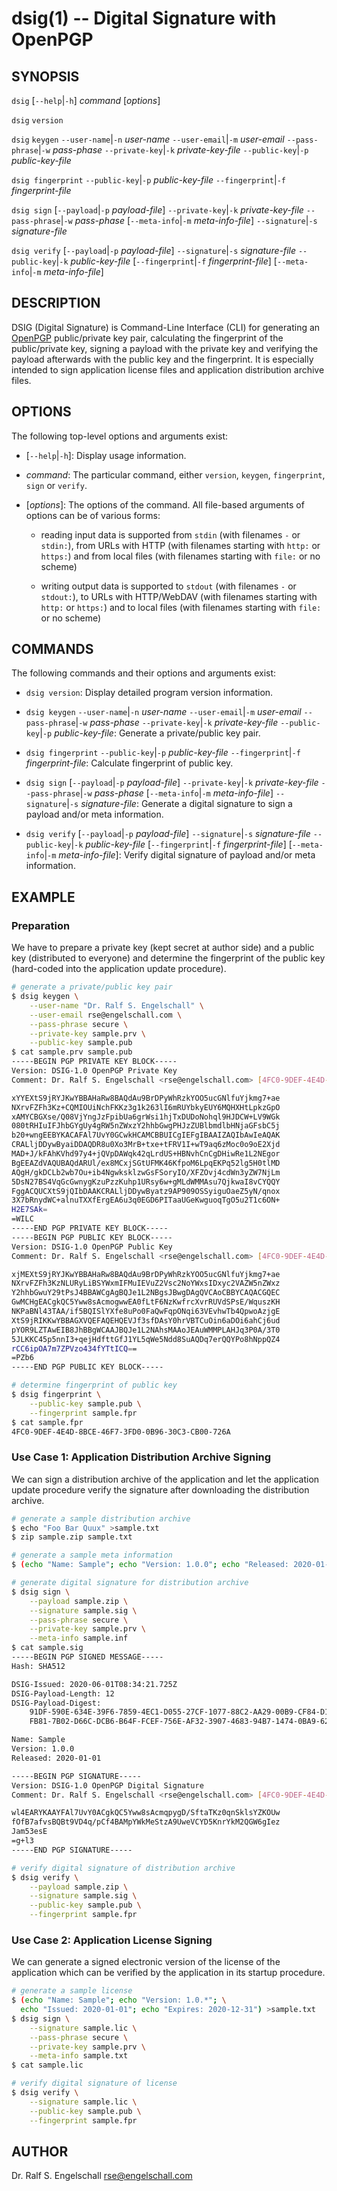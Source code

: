 
# dsig(1) -- Digital Signature with OpenPGP

## SYNOPSIS

`dsig`
\[`--help`|`-h`]
*command*
\[*options*\]

`dsig`
`version`

`dsig`
`keygen`
`--user-name`|`-n` *user-name*
`--user-email`|`-m` *user-email*
`--pass-phrase`|`-w` *pass-phase*
`--private-key`|`-k` *private-key-file*
`--public-key`|`-p` *public-key-file*

`dsig fingerprint`
`--public-key`|`-p` *public-key-file*
`--fingerprint`|`-f` *fingerprint-file*

`dsig sign`
\[`--payload`|`-p` *payload-file*\]
`--private-key`|`-k` *private-key-file*
`--pass-phrase`|`-w` *pass-phase*
\[`--meta-info`|`-m` *meta-info-file*\]
`--signature`|`-s` *signature-file*

`dsig verify`
\[`--payload`|`-p` *payload-file*\]
`--signature`|`-s` *signature-file*
`--public-key`|`-k` *public-key-file*
\[`--fingerprint`|`-f` *fingerprint-file*\]
\[`--meta-info`|`-m` *meta-info-file*\]

## DESCRIPTION

DSIG (Digital Signature) is
Command-Line Interface (CLI) for generating an
[OpenPGP](https://www.ietf.org/rfc/rfc4880.txt) public/private key
pair, calculating the fingerprint of the public/private key, signing a
payload with the private key and verifying the payload afterwards with
the public key and the fingerprint. It is especially intended to sign
application license files and application distribution archive files.

## OPTIONS

The following top-level options and arguments exist:

- \[`--help`|`-h`\]:
  Display usage information.

- *command*:
  The particular command, either `version`, `keygen`, `fingerprint`, `sign` or `verify`.

- \[*options*\]:
  The options of the command. All file-based arguments of options can
  be of various forms:

    -  reading input data is supported from `stdin` (with filenames `-` or `stdin:`),
       from URLs with HTTP (with filenames starting with `http:` or `https:`)
       and from local files (with filenames starting with `file:` or no scheme)

    -  writing output data is supported to `stdout` (with filenames `-` or `stdout:`),
       to URLs with HTTP/WebDAV (with filenames starting with `http:` or `https:`)
       and to local files (with filenames starting with `file:` or no scheme)

## COMMANDS

The following commands and their options and arguments exist:

- `dsig version`:
  Display detailed program version information.

- `dsig keygen`
  `--user-name`|`-n` *user-name*
  `--user-email`|`-m` *user-email*
  `--pass-phrase`|`-w` *pass-phase*
  `--private-key`|`-k` *private-key-file*
  `--public-key`|`-p` *public-key-file*:
  Generate a private/public key pair.

- `dsig fingerprint`
  `--public-key`|`-p` *public-key-file*
  `--fingerprint`|`-f` *fingerprint-file*:
  Calculate fingerprint of public key.

- `dsig sign`
  \[`--payload`|`-p` *payload-file*\]
  `--private-key`|`-k` *private-key-file*
  `--pass-phrase`|`-w` *pass-phase*
  \[`--meta-info`|`-m` *meta-info-file*\]
  `--signature`|`-s` *signature-file*:
  Generate a digital signature to sign a payload and/or meta information.

- `dsig verify`
  \[`--payload`|`-p` *payload-file*\]
  `--signature`|`-s` *signature-file*
  `--public-key`|`-k` *public-key-file*
  \[`--fingerprint`|`-f` *fingerprint-file*\]
  \[`--meta-info`|`-m` *meta-info-file*\]:
  Verify digital signature of payload and/or meta information.

## EXAMPLE

### Preparation

We have to prepare a private key (kept secret at author side) and a
public key (distributed to everyone) and determine the fingerprint of
the public key (hard-coded into the application update procedure).

```sh
# generate a private/public key pair
$ dsig keygen \
    --user-name "Dr. Ralf S. Engelschall" \
    --user-email rse@engelschall.com \
    --pass-phrase secure \
    --private-key sample.prv \
    --public-key sample.pub
$ cat sample.prv sample.pub
-----BEGIN PGP PRIVATE KEY BLOCK-----
Version: DSIG-1.0 OpenPGP Private Key
Comment: Dr. Ralf S. Engelschall <rse@engelschall.com> [4FC0-9DEF-4E4D-8BCE-46F7-3FD0-0B96-30C3-CB00-726A]

xYYEXtS9jRYJKwYBBAHaRw8BAQdAu9BrDPyWhRzkYOO5ucGNlfuYjkmg7+ae
NXrvFZFh3Kz+CQMIOUiNchFKKz3g1k263lI6mRUYbkyEUY6MQHXHtLpkzGpO
xAMYCBGXse/Q08VjYngJzFpibUa6grWsi1hjTxDUDoNohql9HJDCW+LV9WGk
080tRHIuIFJhbGYgUy4gRW5nZWxzY2hhbGwgPHJzZUBlbmdlbHNjaGFsbC5j
b20+wngEEBYKACAFAl7UvY0GCwkHCAMCBBUICgIEFgIBAAIZAQIbAwIeAQAK
CRALljDDywByaiDDAQDR8u0Xo3MrB+txe+tFRV1I+wT9aq6zMoc0o9oE2Xjd
MAD+J/kFAhKVhd97y4+jQVpDAWqk42qLrdUS+HBNvhCnCgDHiwRe1L2NEgor
BgEEAZdVAQUBAQdARUl/ex8MCxjSGtUFMK46KfpoM6LpqEKPq52lg5H0tlMD
AQgH/gkDCLb2wb7Ou+ib4NgwksklzwGsFSoryIO/XFZOvj4cdWn3yZW7NjLm
5DsN27BS4VqGcGwnygKzuPzzKuhp1URsy6w+gMLdWMMAsu7QjkwaI8vCYQQY
FggACQUCXtS9jQIbDAAKCRALljDDywByatz9AP909OSSyiguOaeZ5yN/qnox
3X7bRnydWC+alnuTXXfErgEA6u3q0EGD6PITaaUGeKwguoqTgO5u2T1c6ON+
H2E7SAk=
=WILC
-----END PGP PRIVATE KEY BLOCK-----
-----BEGIN PGP PUBLIC KEY BLOCK-----
Version: DSIG-1.0 OpenPGP Public Key
Comment: Dr. Ralf S. Engelschall <rse@engelschall.com> [4FC0-9DEF-4E4D-8BCE-46F7-3FD0-0B96-30C3-CB00-726A]

xjMEXtS9jRYJKwYBBAHaRw8BAQdAu9BrDPyWhRzkYOO5ucGNlfuYjkmg7+ae
NXrvFZFh3KzNLURyLiBSYWxmIFMuIEVuZ2Vsc2NoYWxsIDxyc2VAZW5nZWxz
Y2hhbGwuY29tPsJ4BBAWCgAgBQJe1L2NBgsJBwgDAgQVCAoCBBYCAQACGQEC
GwMCHgEACgkQC5Yww8sAcmogwwEA0fLtF6NzKwfrcXvrRUVdSPsE/WquszKH
NKPaBNl43TAA/if5BQISlYXfe8uPo0FaQwFqpONqi63VEvhwTb4QpwoAzjgE
XtS9jRIKKwYBBAGXVQEFAQEHQEVJf3sfDAsY0hrVBTCuOin6aDOi6ahCj6ud
pYOR9LZTAwEIB8JhBBgWCAAJBQJe1L2NAhsMAAoJEAuWMMPLAHJq3P0A/3T0
5JLKKC45p5nnI3+qejHdfttGfJ1YL5qWe5Ndd8SuAQDq7erQQYPo8hNppQZ4
rCC6ipOA7m7ZPVzo434fYTtICQ==
=PZb6
-----END PGP PUBLIC KEY BLOCK-----
```

```sh
# determine fingerprint of public key
$ dsig fingerprint \
    --public-key sample.pub \
    --fingerprint sample.fpr
$ cat sample.fpr
4FC0-9DEF-4E4D-8BCE-46F7-3FD0-0B96-30C3-CB00-726A
```

### Use Case 1: Application Distribution Archive Signing

We can sign a distribution archive of the application and let the
application update procedure verify the signature after downloading the
distribution archive.

```sh
# generate a sample distribution archive
$ echo "Foo Bar Quux" >sample.txt
$ zip sample.zip sample.txt
```

```sh
# generate a sample meta information
$ (echo "Name: Sample"; echo "Version: 1.0.0"; echo "Released: 2020-01-01") >sample.inf
```

```sh
# generate digital signature for distribution archive
$ dsig sign \
    --payload sample.zip \
    --signature sample.sig \
    --pass-phrase secure \
    --private-key sample.prv \
    --meta-info sample.inf
$ cat sample.sig
-----BEGIN PGP SIGNED MESSAGE-----
Hash: SHA512

DSIG-Issued: 2020-06-01T08:34:21.725Z
DSIG-Payload-Length: 12
DSIG-Payload-Digest:
    91DF-590E-634E-39F6-7859-4EC1-D055-27CF-1077-88C2-AA29-00B9-CF84-D10E-BE83-3AEB
    FB81-7B02-D66C-DCB6-B64F-FCEF-756E-AF32-3907-4683-94B7-1474-0BA9-6222-048E-FEAC

Name: Sample
Version: 1.0.0
Released: 2020-01-01

-----BEGIN PGP SIGNATURE-----
Version: DSIG-1.0 OpenPGP Digital Signature
Comment: Dr. Ralf S. Engelschall <rse@engelschall.com> [4FC0-9DEF-4E4D-8BCE-46F7-3FD0-0B96-30C3-CB00-726A]

wl4EARYKAAYFAl7UvY0ACgkQC5Yww8sAcmqpygD/SftaTKz0qnSklsYZKOUw
fOfB7afvsBQBt9VD4q/pCf4BAMpYWkMeStzA9UweVCYD5KnrYkM2QGW6gIez
Jam53esE
=g+l3
-----END PGP SIGNATURE-----
```

```sh
# verify digital signature of distribution archive
$ dsig verify \
    --payload sample.zip \
    --signature sample.sig \
    --public-key sample.pub \
    --fingerprint sample.fpr
```

### Use Case 2: Application License Signing

We can generate a signed electronic version of the license of the
application which can be verified by the application in its startup
procedure.

```sh
# generate a sample license
$ (echo "Name: Sample"; echo "Version: 1.0.*"; \
  echo "Issued: 2020-01-01"; echo "Expires: 2020-12-31") >sample.txt
$ dsig sign \
	--signature sample.lic \
	--pass-phrase secure \
	--private-key sample.prv \
	--meta-info sample.txt
$ cat sample.lic
```

```sh
# verify digital signature of license
$ dsig verify \
    --signature sample.lic \
    --public-key sample.pub \
    --fingerprint sample.fpr
```

## AUTHOR

Dr. Ralf S. Engelschall <rse@engelschall.com>

